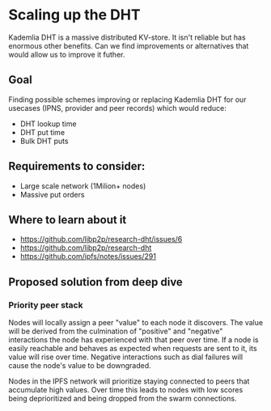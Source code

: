 # Scaling up the DHT

Kademlia DHT is a massive distributed KV-store. It isn't reliable but has enormous other benefits.
Can we find improvements or alternatives that would allow us to improve it futher.

## Goal

Finding possible schemes improving or replacing Kademlia DHT for our usecases (IPNS, provider and peer records) which would
reduce:
 - DHT lookup time
 - DHT put time 
 - Bulk DHT puts

## Requirements to consider:
 - Large scale network (1Milion+ nodes)
 - Massive put orders

## Where to learn about it

 - https://github.com/libp2p/research-dht/issues/6
 - https://github.com/libp2p/research-dht
 - https://github.com/ipfs/notes/issues/291
 
 
 
## Proposed solution from deep dive
 
### Priority peer stack
Nodes will locally assign a peer "value" to each node it discovers. The value will be derived from the culmination of "positive" and "negative" interactions the node has experienced with that peer over time. If a node is easily reachable and behaves as expected when requests are sent to it, its value will rise over time. Negative interactions such as dial failures will cause the node's value to be downgraded.

Nodes in the IPFS network will prioritize staying connected to peers that accumulate high values. Over time this leads to nodes with low scores being deprioritized and being dropped from the swarm connections. 

